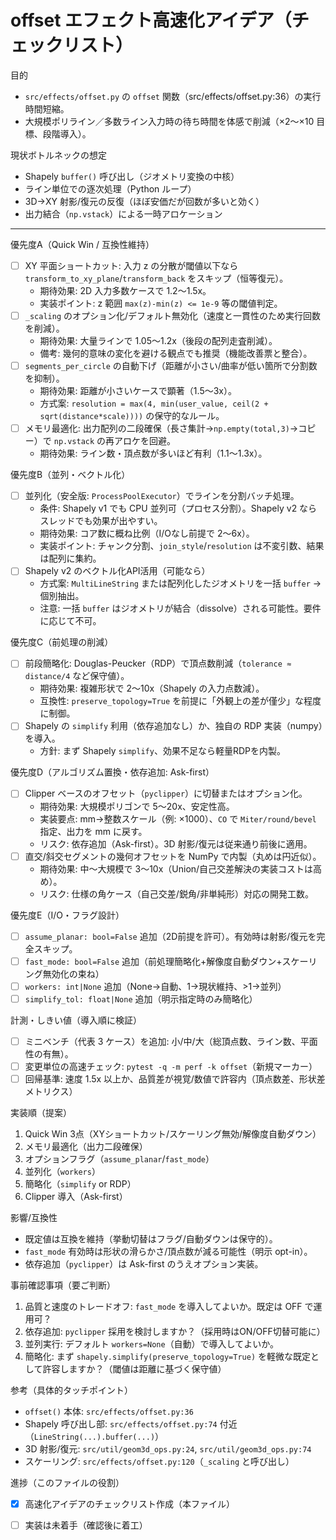 # offset エフェクト高速化アイデア（チェックリスト）

目的
- `src/effects/offset.py` の `offset` 関数（src/effects/offset.py:36）の実行時間短縮。
- 大規模ポリライン／多数ライン入力時の待ち時間を体感で削減（×2〜×10 目標、段階導入）。

現状ボトルネックの想定
- Shapely `buffer()` 呼び出し（ジオメトリ変換の中核）
- ライン単位での逐次処理（Python ループ）
- 3D→XY 射影/復元の反復（ほぼ安価だが回数が多いと効く）
- 出力結合（`np.vstack`）による一時アロケーション

---

優先度A（Quick Win / 互換性維持）
- [ ] XY 平面ショートカット: 入力 z の分散が閾値以下なら `transform_to_xy_plane`/`transform_back` をスキップ（恒等復元）。
  - 期待効果: 2D 入力多数ケースで 1.2〜1.5x。
  - 実装ポイント: z 範囲 `max(z)-min(z) <= 1e-9` 等の閾値判定。
- [ ] `_scaling` のオプション化/デフォルト無効化（速度と一貫性のため実行回数を削減）。
  - 期待効果: 大量ラインで 1.05〜1.2x（後段の配列走査削減）。
  - 備考: 幾何的意味の変化を避ける観点でも推奨（機能改善票と整合）。
- [ ] `segments_per_circle` の自動下げ（距離が小さい/曲率が低い箇所で分割数を抑制）。
  - 期待効果: 距離が小さいケースで顕著（1.5〜3x）。
  - 方式案: `resolution = max(4, min(user_value, ceil(2 + sqrt(distance*scale))))` の保守的なルール。
- [ ] メモリ最適化: 出力配列の二段確保（長さ集計→`np.empty(total,3)`→コピー）で `np.vstack` の再アロケを回避。
  - 期待効果: ライン数・頂点数が多いほど有利（1.1〜1.3x）。

優先度B（並列・ベクトル化）
- [ ] 並列化（安全版: `ProcessPoolExecutor`）でラインを分割バッチ処理。
  - 条件: Shapely v1 でも CPU 並列可（プロセス分割）。Shapely v2 ならスレッドでも効果が出やすい。
  - 期待効果: コア数に概ね比例（I/Oなし前提で 2〜6x）。
  - 実装ポイント: チャンク分割、`join_style`/`resolution` は不変引数、結果は配列に集約。
- [ ] Shapely v2 のベクトル化API活用（可能なら）
  - 方式案: `MultiLineString` または配列化したジオメトリを一括 `buffer` → 個別抽出。
  - 注意: 一括 `buffer` はジオメトリが結合（dissolve）される可能性。要件に応じて不可。

優先度C（前処理の削減）
- [ ] 前段簡略化: Douglas-Peucker（RDP）で頂点数削減（`tolerance ≈ distance/4` など保守値）。
  - 期待効果: 複雑形状で 2〜10x（Shapely の入力点数減）。
  - 互換性: `preserve_topology=True` を前提に「外観上の差が僅少」な程度に制御。
- [ ] Shapely の `simplify` 利用（依存追加なし）か、独自の RDP 実装（numpy）を導入。
  - 方針: まず Shapely `simplify`、効果不足なら軽量RDPを内製。

優先度D（アルゴリズム置換・依存追加: Ask-first）
- [ ] Clipper ベースのオフセット（`pyclipper`）に切替またはオプション化。
  - 期待効果: 大規模ポリゴンで 5〜20x、安定性高。
  - 実装要点: mm→整数スケール（例: ×1000）、`CO` で `Miter/round/bevel` 指定、出力を mm に戻す。
  - リスク: 依存追加（Ask-first）。3D 射影/復元は従来通り前後に適用。
- [ ] 直交/斜交セグメントの幾何オフセットを NumPy で内製（丸めは円近似）。
  - 期待効果: 中〜大規模で 3〜10x（Union/自己交差解決の実装コストは高め）。
  - リスク: 仕様の角ケース（自己交差/鋭角/非単純形）対応の開発工数。

優先度E（I/O・フラグ設計）
- [ ] `assume_planar: bool=False` 追加（2D前提を許可）。有効時は射影/復元を完全スキップ。
- [ ] `fast_mode: bool=False` 追加（前処理簡略化+解像度自動ダウン+スケーリング無効化の束ね）
- [ ] `workers: int|None` 追加（None→自動、1→現状維持、>1→並列）
- [ ] `simplify_tol: float|None` 追加（明示指定時のみ簡略化）

計測・しきい値（導入順に検証）
- [ ] ミニベンチ（代表 3 ケース）を追加: 小/中/大（総頂点数、ライン数、平面性の有無）。
- [ ] 変更単位の高速チェック: `pytest -q -m perf -k offset`（新規マーカー）
- [ ] 回帰基準: 速度 1.5x 以上か、品質差が視覚/数値で許容内（頂点数差、形状差メトリクス）

実装順（提案）
1) Quick Win 3点（XYショートカット/スケーリング無効/解像度自動ダウン）
2) メモリ最適化（出力二段確保）
3) オプションフラグ（`assume_planar`/`fast_mode`）
4) 並列化（`workers`）
5) 簡略化（`simplify` or RDP）
6) Clipper 導入（Ask-first）

影響/互換性
- 既定値は互換を維持（挙動切替はフラグ/自動ダウンは保守的）。
- `fast_mode` 有効時は形状の滑らかさ/頂点数が減る可能性（明示 opt-in）。
- 依存追加（`pyclipper`）は Ask-first のうえオプション実装。

事前確認事項（要ご判断）
1. 品質と速度のトレードオフ: `fast_mode` を導入してよいか。既定は OFF で運用可？
2. 依存追加: `pyclipper` 採用を検討しますか？（採用時はON/OFF切替可能に）
3. 並列実行: デフォルト `workers=None`（自動）で導入してよいか。
4. 簡略化: まず `shapely.simplify(preserve_topology=True)` を軽微な既定として許容しますか？（閾値は距離に基づく保守値）

参考（具体的タッチポイント）
- `offset()` 本体: `src/effects/offset.py:36`
- Shapely 呼び出し部: `src/effects/offset.py:74` 付近（`LineString(...).buffer(...)`）
- 3D 射影/復元: `src/util/geom3d_ops.py:24`, `src/util/geom3d_ops.py:74`
- スケーリング: `src/effects/offset.py:120`（`_scaling` と呼び出し）

進捗（このファイルの役割）
- [x] 高速化アイデアのチェックリスト作成（本ファイル）
- [ ] 実装は未着手（確認後に着工）

